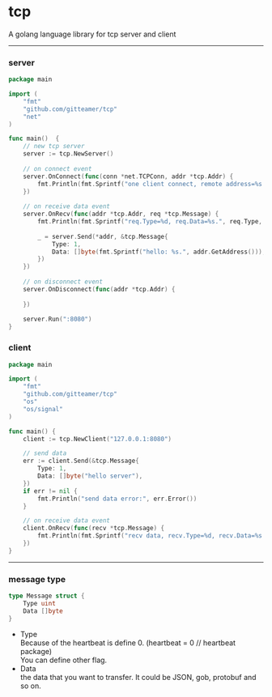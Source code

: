 # tcp
A golang language library for tcp server and client

---
### server
```go
package main

import (
	"fmt"
	"github.com/gitteamer/tcp"
	"net"
)

func main()  {
 	// new tcp server
 	server := tcp.NewServer()
 
 	// on connect event
 	server.OnConnect(func(conn *net.TCPConn, addr *tcp.Addr) {
 		fmt.Println(fmt.Sprintf("one client connect, remote address=%s.", conn.RemoteAddr().String()))
 	})
 
 	// on receive data event
 	server.OnRecv(func(addr *tcp.Addr, req *tcp.Message) {
 		fmt.Println(fmt.Sprintf("req.Type=%d, req.Data=%s.", req.Type, string(req.Data)))
 
 		_ = server.Send(*addr, &tcp.Message{
 			Type: 1,
 			Data: []byte(fmt.Sprintf("hello: %s.", addr.GetAddress())),
 		})
 	})
 
 	// on disconnect event
 	server.OnDisconnect(func(addr *tcp.Addr) {
 
 	})
 
 	server.Run(":8080")
}
```

### client
```go
package main

import (
	"fmt"
	"github.com/gitteamer/tcp"
	"os"
	"os/signal"
)

func main() {
	client := tcp.NewClient("127.0.0.1:8080")

	// send data
	err := client.Send(&tcp.Message{
		Type: 1,
		Data: []byte("hello server"),
	})
	if err != nil {
		fmt.Println("send data error:", err.Error())
	}

	// on receive data event
	client.OnRecv(func(recv *tcp.Message) {
		fmt.Println(fmt.Sprintf("recv data, recv.Type=%d, recv.Data=%s.", recv.Type, string(recv.Data)))
	})
}
```

---
### message type
```go
type Message struct {
	Type uint
	Data []byte
}
```
* Type<br/>
Because of the heartbeat is define 0. (heartbeat = 0 // heartbeat package)<br/>
You can define other flag. 
* Data<br/>
the data that you want to transfer. It could be JSON, gob, protobuf and so on.


